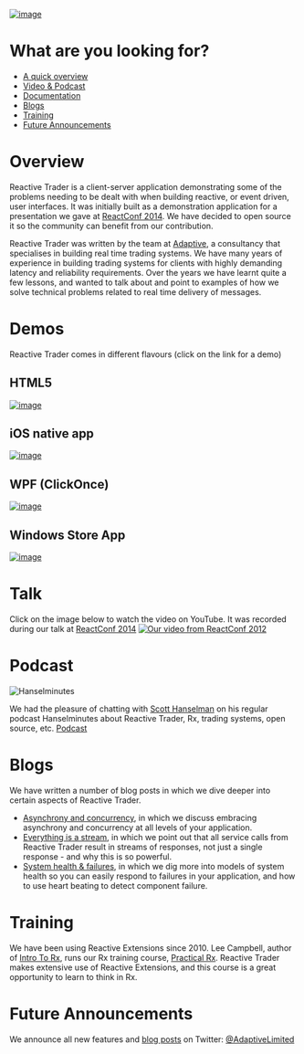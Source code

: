 [![image](https://raw.githubusercontent.com/AdaptiveConsulting/ReactiveTrader/master/images/adaptive-logo.png)](http://weareadaptive.com/)

# What are you looking for?

 - [A quick overview](#overview)
 - [Video & Podcast](#video-and-podcast)
 - [Documentation](https://github.com/AdaptiveConsulting/ReactiveTrader/wiki)
 - [Blogs](#blogs)
 - [Training](#training)
 - [Future Announcements](#future-annoucements)

# Overview

Reactive Trader is a client-server application demonstrating some of the problems needing to be dealt with when building reactive, or event driven, user interfaces. It was initially built as a demonstration application for a presentation we gave at [ReactConf 2014](http://reactconf.com/). We have decided to open source it so the community can benefit from our contribution.

Reactive Trader was written by the team at [Adaptive](http://weareadaptive.com), a consultancy that specialises in building real time trading systems. We have many years of experience in building trading systems for clients with highly demanding latency and reliability requirements. Over the years we have learnt quite a few lessons, and wanted to talk about and point to examples of how we solve technical problems related to real time delivery of messages.

# Demos

Reactive Trader comes in different flavours (click on the link for a demo)
 
## HTML5

[![image](https://raw.githubusercontent.com/AdaptiveConsulting/ReactiveTrader/master/images/web.png)](https://reactivetrader.azurewebsites.net/)

## iOS native app

[![image](https://raw.githubusercontent.com/AdaptiveConsulting/ReactiveTrader/master/images/ios.png)](https://itunes.apple.com/gb/app/reactivetrader/id892239109?mt=8)

## WPF (ClickOnce)

[![image](https://raw.githubusercontent.com/AdaptiveConsulting/ReactiveTrader/master/images/wpf.png)](https://reactivetrader.blob.core.windows.net/client/Adaptive.ReactiveTrader.application)
  
## Windows Store App

[![image](https://raw.githubusercontent.com/AdaptiveConsulting/ReactiveTrader/master/images/winstore.png)](http://apps.microsoft.com/windows/app/reactive-trader/a2c622c5-ef66-4653-911f-688fe79ac999)


# Talk

Click on the image below to watch the video on YouTube.  It was recorded during our talk at [ReactConf 2014](http://reactconf.com/)
[![Our video from ReactConf 2012](http://img.youtube.com/vi/Tp5mRlHwZ7M/0.jpg)](http://www.youtube.com/watch?v=Tp5mRlHwZ7M)

# Podcast

![Hanselminutes](http://www.hanselman.com/images/blog-hanselminutes.png)

We had the pleasure of chatting with [Scott Hanselman](http://www.hanselman.com/) on his regular podcast Hanselminutes about Reactive Trader, Rx, trading systems, open source, etc.
[Podcast](http://www.hanselminutes.com/428/creating-reactive-user-interfaces-with-adaptive-consultings-reactive-trader)

# Blogs

We have written a number of blog posts in which we dive deeper into certain aspects of Reactive Trader.

- [Asynchrony and concurrency](http://weareadaptive.com/blog/2014/04/18/asynchrony-concurrency/), in which we discuss embracing asynchrony and concurrency at all levels of your application.
- [Everything is a stream](http://weareadaptive.com/blog/2014/05/05/everything-is-a-stream/), in which we point out that all service calls from Reactive Trader result in streams of responses, not just a single response - and why this is so powerful.
- [System health & failures](http://weareadaptive.com/blog/2014/06/16/system-health-failures/), in which we dig more into models of system health so you can easily respond to failures in your application, and how to use heart beating to detect component failure.

# Training

We have been using Reactive Extensions since 2010. Lee Campbell, author of [Intro To Rx](http://www.introtorx.com/), runs our Rx training course, [Practical Rx](http://weareadaptive.com/training). Reactive Trader makes extensive use of Reactive Extensions, and this course is a great opportunity to learn to think in Rx. 

# Future Announcements

We announce all new features and [blog posts](http://weareadaptive.com/blog/) on Twitter: [@AdaptiveLimited](https://twitter.com/AdaptiveLimited)

